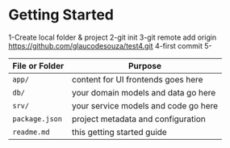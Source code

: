 # Getting Started

1-Create local folder & project
2-git init
3-git remote add origin https://github.com/glaucodesouza/test4.git
4-first commit
5-



File or Folder | Purpose
---------|----------
`app/` | content for UI frontends goes here
`db/` | your domain models and data go here
`srv/` | your service models and code go here
`package.json` | project metadata and configuration
`readme.md` | this getting started guide

